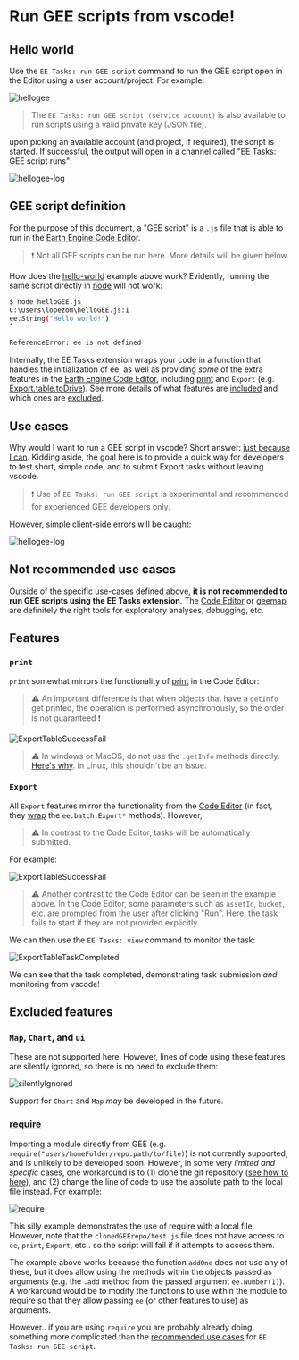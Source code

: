 # Run GEE scripts from vscode!

## Hello world

Use the `EE Tasks: run GEE script` command to run the GEE script open in the Editor using a user account/project. For example:

![hellogee](https://raw.githubusercontent.com/gee-community/eetasks/main/docs/assets/helloGEE.PNG)


> The `EE Tasks: run GEE script (service account)` is also available to run scripts using a valid private key (JSON file). 

upon picking an available account (and project, if required), the script is started. If successful, the output will open in a channel called "EE Tasks: GEE script runs":

![hellogee-log](https://raw.githubusercontent.com/gee-community/eetasks/main/docs/assets/helloGEE-log.png)

## GEE script definition

For the purpose of this document, a "GEE script" is a `.js` file that is able to run in the [Earth Engine Code Editor](https://developers.google.com/earth-engine/guides/playground). 

> ❗ Not all GEE scripts can be run here. More details will be given below. 

How does the [hello-world](#hello-world) example above work? Evidently, running the same script directly in [node](https://nodejs.org/en/) will not work:

```bash
$ node helloGEE.js 
C:\Users\lopezom\helloGEE.js:1
ee.String("Hello world!")
^

ReferenceError: ee is not defined
```

Internally, the EE Tasks extension wraps your code in a function that handles the initialization of ee, as well as providing *some* of the extra features in the [Earth Engine Code Editor](https://developers.google.com/earth-engine/guides/playground), including [print](https://developers.google.com/earth-engine/apidocs/print) and `Export` (e.g. [Export.table.toDrive](https://developers.google.com/earth-engine/apidocs/export-table-todrive)). See more details of what features are [included](#features) and which ones are [excluded](#excluded-features). 


## Use cases 

Why would I want to run a GEE script in vscode? Short answer: [just because I can](https://i.kym-cdn.com/entries/icons/original/000/040/653/goldblum-quote.jpeg). Kidding aside, the goal here is to provide a quick way for developers to test short, simple code, and to submit Export tasks without leaving vscode. 

> ❗ Use of `EE Tasks: run GEE script` is experimental and recommended for experienced GEE developers only. 

However, simple client-side errors will be caught:

![hellogee-log](https://raw.githubusercontent.com/gee-community/eetasks/main/docs/assets/helloGEE-syntaxError.png)

## Not recommended use cases

Outside of the specific use-cases defined above, **it is not recommended to run GEE scripts using the EE Tasks extension**. The [Code Editor](https://code.earthengine.google.com) or [geemap](https://geemap.org) are definitely the right tools for exploratory analyses, debugging, etc. 

## Features 

### `print`

`print` somewhat mirrors the functionality of [print](https://developers.google.com/earth-engine/apidocs/print) in the Code Editor:

>  ⚠️ An important difference is that when objects that have a `getInfo` get printed, the operation is performed asynchronously, so the order is not guaranteed ❗

![ExportTableSuccessFail](https://raw.githubusercontent.com/gee-community/eetasks/main/docs/assets/print.png)

> ⚠️ In windows or MacOS, do not use the `.getInfo` methods directly. [Here's why](#caveat-for-windows-and-macos-users). In Linux, this shouldn't be an issue.  

### `Export`

All `Export` features mirror the functionality from the [Code Editor](https://developers.google.com/earth-engine/guides/debugging#browser-lock) (in fact, they [wrap](https://github.com/gee-community/eetasks/blob/main/src/utilities/codeEditorUtils.js) the `ee.batch.Export*` methods). However, 

> ⚠️ In contrast to the Code Editor, tasks will be automatically submitted.

For example:

![ExportTableSuccessFail](https://raw.githubusercontent.com/gee-community/eetasks/main/docs/assets/ExportTableSuccessAndFail.png)

> ⚠️ Another contrast to the Code Editor can be seen in the example above. In the Code Editor, some parameters such as `assetId`, `bucket`, etc. are prompted from the user after clicking "Run". Here, the task fails to start if they are not provided explicitly.  

We can then use the `EE Tasks: view` command to monitor the task:

![ExportTableTaskCompleted](https://raw.githubusercontent.com/gee-community/eetasks/main/docs/assets/ExportTableTaskCompleted.png)

We can see that the task completed, demonstrating task submission *and* monitoring from vscode!

## Excluded features

### `Map`, `Chart`, and `ui` 

These are not supported here. However, lines of code using these features are silently ignored, so there is no need to exclude them:

![silentlyIgnored](https://raw.githubusercontent.com/gee-community/eetasks/main/docs/assets/silentlyIgnored.png)

Support for `Chart` and `Map` *may* be developed in the future. 

### [require](https://developers.google.com/earth-engine/apicods/require)

Importing a module directly from GEE (e.g. `require("users/homeFolder/repo:path/to/file)`) is not currently supported, and is unlikely to be developed soon. However, in some very *limited and specific* cases, one workaround is to (1) clone the git repository ([see how to here](https://gis.stackexchange.com/a/315134/67301)), and (2) change the line of code to use the absolute path to the local file instead. For example:

![require](https://raw.githubusercontent.com/gee-community/eetasks/main/docs/assets/require.png)

This silly example demonstrates the use of require with a local file. However, note that the `clonedGEErepo/test.js` file does not have access to `ee`, `print`, `Export`, etc.. so the script will fail if it attempts to access them. 

The example above works because the function `addOne` does not use any of these, but it does allow using the methods within the objects passed as arguments (e.g. the `.add` method from the passed argument `ee.Number(1)`). A workaround would be to modify the functions to use within the module to require so that they allow passing `ee` (or other features to use) as arguments. 

However.. if you are using `require` you are probably already doing something more complicated than the [recommended use cases](#use-cases) for `EE Tasks: run GEE script`. 
